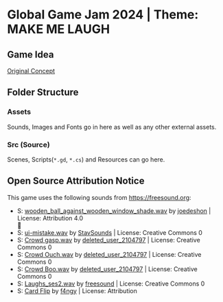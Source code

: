 # Global Game Jam 2024 | Theme: **MAKE ME LAUGH** 

## Game Idea 
[Original Concept](https://kyperbelt.itch.io/medieval-comedy-defjam-heckler-edition)


## Folder Structure 

### Assets 
Sounds, Images and Fonts go in here as well as any other external assets. 

### Src (Source)
Scenes, Scripts(`*.gd`, `*.cs`) and Resources can go here.

## Open Source Attribution Notice

This game uses the following sounds from https://freesound.org:

<ul>
     <li>S: <a href="https://freesound.org/people/joedeshon/sounds/117413/">wooden_ball_against_wooden_window_shade.wav</a> by <a href="https://freesound.org/people/joedeshon/">joedeshon</a> | License: Attribution 4.0</li>
     <li>S: <a href="https://freesound.org/people/StavSounds/sounds/701703/">ui-mistake.wav</a> by <a href="https://freesound.org/people/StavSounds/">StavSounds</a> | License: Creative Commons 0</li>
     <li>S: <a href="https://freesound.org/people/deleted_user_2104797/sounds/324895/">Crowd gasp.wav</a> by <a href="https://freesound.org/people/deleted_user_2104797/">deleted_user_2104797</a> | License: Creative Commons 0</li>
     <li>S: <a href="https://freesound.org/people/deleted_user_2104797/sounds/324897/">Crowd Ouch.wav</a> by <a href="https://freesound.org/people/deleted_user_2104797/">deleted_user_2104797</a> | License: Creative Commons 0</li>
     <li>S: <a href="https://freesound.org/people/deleted_user_2104797/sounds/324893/">Crowd Boo.wav</a> by <a href="https://freesound.org/people/deleted_user_2104797/">deleted_user_2104797</a> | License: Creative Commons 0</li>
     <li>S: <a href="https://freesound.org/people/freesound/sounds/25296/">Laughs_ses2.wav</a> by <a href="https://freesound.org/people/freesound/">freesound</a> | License: Creative Commons 0</li>
     <li>S: <a href="https://freesound.org/people/f4ngy/sounds/240776/">Card Flip</a> by <a href="https://freesound.org/people/f4ngy/">f4ngy</a> | License: Attribution
</ul>